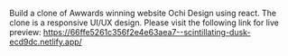 Build a clone of Awwards winning website Ochi Design using react. The clone is a responsive UI/UX design. 
Please visit the following link for live preview:
https://66ffe5261c356f2e4e63aea7--scintillating-dusk-ecd9dc.netlify.app/
